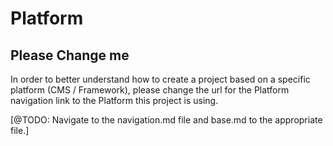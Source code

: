 # Platform

## Please Change me

In order to better understand how to create a project based on a specific platform (CMS / Framework), please change the 
url for the Platform navigation link to the Platform this project is using.

[@TODO: Navigate to the navigation.md file and base.md to the appropriate file.]


